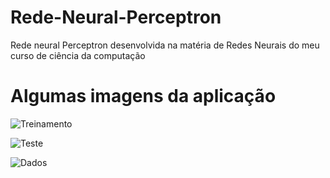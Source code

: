 # Rede-Neural-Perceptron
Rede neural Perceptron desenvolvida na matéria de Redes Neurais do meu curso de ciência da computação

# Algumas imagens da aplicação

![Treinamento](https://user-images.githubusercontent.com/65624371/230664675-2b863e00-7419-47cb-a970-6b33e83f4d70.png)

![Teste](https://user-images.githubusercontent.com/65624371/230664694-7efbcbfb-91c3-4e1e-8f93-17ca4e990223.png)

![Dados](https://user-images.githubusercontent.com/65624371/230664706-626dc0a8-8243-42ff-97e7-e46ef67090ef.png)
